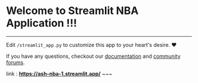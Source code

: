 # Welcome to Streamlit NBA Application !!!
--------
Edit `/streamlit_app.py` to customize this app to your heart's desire. :heart:

If you have any questions, checkout our [documentation](https://docs.streamlit.io) and [community
forums](https://discuss.streamlit.io).




link : **https://ash-nba-1.streamlit.app/** ~~~
